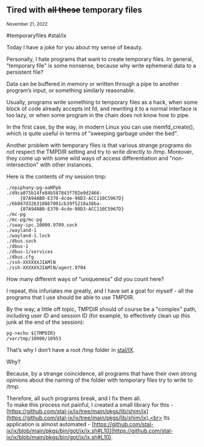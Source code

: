 ## Tired with ~~all these~~ temporary files
<sup> November 21, 2022 </sup>

#temporaryfiles #stal/ix

Today I have a joke for you about my sense of beauty.

Personally, I hate programs that want to create temporary files. In general, "temporary file" is some nonsense, because why write ephemeral data to a persistent file?

Data can be buffered in memory or written through a pipe to another program’s input, or something similarly reasonable.

Usually, programs write something to temporary files as a hack, when some block of code already accepts int fd, and rewriting it to a normal interface is too lazy, or when some program in the chain does not know how to pipe.

In the first case, by the way, in modern Linux you can use memfd_create(), which is quite useful in terms of "sweeping garbage under the bed".

Another problem with temporary files is that various strange programs do not respect the TMPDIR setting and try to write directly to /tmp. Moreover, they come up with some wild ways of access differentiation and "non-intersection" with other instances.

Here is the contents of my session tmp:

```
./epiphany-pg-aaNPpb
./d9ca075b14fe84b587843f702e0d2466-
     {87A94AB0-E370-4cde-98D3-ACC110C5967D}
./6b047d326310867001cb39f5218a36ba-
     {87A94AB0-E370-4cde-98D3-ACC110C5967D}
./mc-pg
./mc-pg/mc-pg
./sway-ipc.10000.9709.sock
./wayland-1
./wayland-1.lock
./dbus.sock
./dbus-1
./dbus-1/services
./dbus.cfg
./ssh-XXXXXXJIAMlN
./ssh-XXXXXXJIAMlN/agent.9704
```

How many different ways of “uniqueness” did you count here?

I repeat, this infuriates me greatly, and I have set a goal for myself - all the programs that I use should be able to use TMPDIR.

By the way, a little off topic, TMPDIR should of course be a "complex" path, including user ID and session ID (for example, to effectively clean up this junk at the end of the session):

```
pg->echo ${TMPDIR}
/var/tmp/10000/10953
```

That’s why I don’t have a root /tmp folder in [stal/IX](https://github.com/stal-ix).

Why?

Because, by a strange coincidence, all programs that have their own strong opinions about the naming of the folder with temporary files try to write to /tmp.

Therefore, all such programs break, and I fix them all.<br>
To make this process not painful, I created a small library for this - [https://github.com/stal-ix/ix/tree/main/pkgs/lib/shim/ix](https://github.com/stal-ix/ix/tree/main/pkgs/lib/shim/ix).<br>
Its application is almost automated - [https://github.com/stal-ix/ix/blob/main/pkgs/bin/got/ix/ix.sh#L10](https://github.com/stal-ix/ix/blob/main/pkgs/bin/got/ix/ix.sh#L10).

